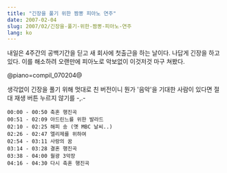 ```yaml
---
title: "긴장을 풀기 위한 짬뽕 피아노 연주"
date: 2007-02-04
slug: 2007/02/긴장을-풀기-위한-짬뽕-피아노-연주
lang: ko
---
```


내일은 4주간의 공백기간을 딛고 새 회사에 첫출근을 하는 날이다.
나답게 긴장을 하고 있다. 이를 해소하려 오랜만에 피아노로 악보없이 이것저것 마구 쳐봤다.

@piano=compil_070204@

생각없이 긴장을 풀기 위해 멋대로 친 버전이니 
뭔가 '음악'을 기대한 사람이 있다면 절대 재생 버튼 누르지 않기를 -,.-

```
00:00 - 00:50 축혼 행진곡
00:51 - 02:09 아드린느를 위한 발라드
02:10 - 02:25 해피 송 (옛 MBC 날씨..)
02:26 - 02:47 엘리제를 위하여
02:54 - 03:11 사랑의 꿈 
03:14 - 03:28 결혼 행진곡
03:38 - 04:00 월광 3악장 
04:16 - 04:30 다시 축혼 행진곡
```
